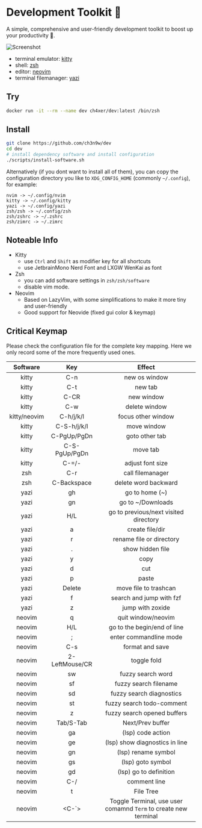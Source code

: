 # Development Toolkit 📡

A simple, comprehensive and user-friendly development toolkit to boost up your productivity 🚀.

![Screenshot](cover.png)

- terminal emulator: [kitty](https://github.com/kovidgoyal/kitty)
- shell: [zsh](https://www.zsh.org/)
- editor: [neovim](https://github.com/neovim/neovim)
- terminal filemanager: [yazi](https://github.com/sxyazi/yazi)

## Try

```bash
docker run -it --rm --name dev ch4xer/dev:latest /bin/zsh
```

## Install

```bash
git clone https://github.com/ch3n9w/dev
cd dev
# install dependency software and install configuration
./scripts/install-software.sh
```

Alternatively (if you dont want to install all of them), you can copy the configuration directory you like to `XDG_CONFIG_HOME` (commonly `~/.config`), for example:

```
nvim -> ~/.config/nvim
kitty -> ~/.config/kitty
yazi -> ~/.config/yazi
zsh/zsh -> ~/.config/zsh
zsh/zshrc -> ~/.zshrc
zsh/zimrc -> ~/.zimrc
```

## Noteable Info

- Kitty
  - use `Ctrl` and `Shift` as modifier key for all shortcuts
  - use JetbrainMono Nerd Font and LXGW WenKai as font
- Zsh
  - you can add software settings in `zsh/zsh/software`
  - disable vim mode.
- Neovim
  - Based on LazyVim, with some simplifications to make it more tiny and user-friendly
  - Good support for Neovide (fixed gui color & keymap)

## Critical Keymap

Please check the configuration file for the complete key mapping. Here we only record some of the more frequently used ones.

|   Software   |      Key       |                             Effect                              |
| :----------: | :------------: | :-------------------------------------------------------------: |
|    kitty     |      C-n       |                          new os window                          |
|    kitty     |      C-t       |                             new tab                             |
|    kitty     |      C-CR      |                           new window                            |
|    kitty     |      C-w       |                          delete window                          |
| kitty/neovim |   C-h/j/k/l    |                       focus other window                        |
|    kitty     |  C-S-h/j/k/l   |                           move window                           |
|    kitty     |  C-PgUp/PgDn   |                         goto other tab                          |
|    kitty     | C-S-PgUp/PgDn  |                            move tab                             |
|    kitty     |     C-=/-      |                        adjust font size                         |
|     zsh      |      C-r       |                        call filemanager                         |
|     zsh      |  C-Backspace   |                      delete word backward                       |
|     yazi     |       gh       |                         go to home (~)                          |
|     yazi     |       gn       |                        go to ~/Downloads                        |
|     yazi     |      H/L       |              go to previous/next visited directory              |
|     yazi     |       a        |                         create file/dir                         |
|     yazi     |       r        |                    rename file or directory                     |
|     yazi     |       .        |                        show hidden file                         |
|     yazi     |       y        |                              copy                               |
|     yazi     |       d        |                               cut                               |
|     yazi     |       p        |                              paste                              |
|     yazi     |     Delete     |                      move file to trashcan                      |
|     yazi     |       f        |                    search and jump with fzf                     |
|     yazi     |       z        |                        jump with zoxide                         |
|    neovim    |       q        |                       quit window/neovim                        |
|    neovim    |      H/L       |                   go to the begin/end of line                   |
|    neovim    |       ;        |                     enter commandline mode                      |
|    neovim    |      C-s       |                         format and save                         |
|    neovim    | 2-LeftMouse/CR |                           toggle fold                           |
|    neovim    |       sw       |                        fuzzy search word                        |
|    neovim    |       sf       |                      fuzzy search filename                      |
|    neovim    |       sd       |                    fuzzy search diagnostics                     |
|    neovim    |       st       |                    fuzzy search todo-comment                    |
|    neovim    |       z        |                   fuzzy search opened buffers                   |
|    neovim    |   Tab/S-Tab    |                        Next/Prev buffer                         |
|    neovim    |       ga       |                        (lsp) code action                        |
|    neovim    |       ge       |                 (lsp) show diagnostics in line                  |
|    neovim    |       gn       |                       (lsp) rename symbol                       |
|    neovim    |       gs       |                        (lsp) goto symbol                        |
|    neovim    |       gd       |                     (lsp) go to definition                      |
|    neovim    |      C-/       |                          comment line                           |
|    neovim    |       t        |                            File Tree                            |
|    neovim    |     <C-`>      | Toggle Terminal, use user comamnd `Term` to create new terminal |
